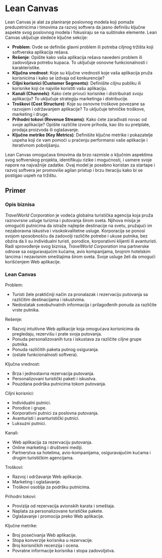 # Lean Canvas

Lean Canvas je alat za planiranje poslovnog modela koji pomaže preduzetnicima i timovima za razvoj softvera da jasno
definišu ključne aspekte svog poslovnog modela i fokusiraju se na suštinske elemente. Lean Canvas uključuje sledeće
ključne sekcije:

- **Problem**: Ovde se definiše glavni problem ili potreba ciljnog tržišta koji softverska aplikacija rešava.
- **Rešenje**: Opišite kako vaša aplikacija rešava navedeni problem ili zadovoljava potrebu kupaca. To uključuje osnovne
  funkcionalnosti i karakteristike.
- **Ključna vrednost**: Koje su ključne vrednosti koje vaša aplikacija pruža korisnicima i kako se izdvaja od
  konkurencije?
- **Ciljni korisnici (Customer Segments)**: Definišite ciljnu publiku ili korisnike koji će najviše koristiti vašu
  aplikaciju.
- **Kanali (Channels)**: Kako ćete privući korisnike i distribuirati svoju aplikaciju? To uključuje strategiju
  marketinga i distribucije.
- **Troškovi (Cost Structure)**: Koje su osnovne troškove povezane sa razvojem i održavanjem aplikacije? To uključuje
  tehničke troškove, marketing i druge.
- **Prihodni tokovi (Revenue Streams)**: Kako ćete zarađivati novac od svoje aplikacije? Opišite različite izvore
  prihoda, kao što su pretplate, prodaja proizvoda ili oglašavanje.
- **Ključne metrike (Key Metrics)**: Definišite ključne metrike i pokazatelje uspeha koji će vam pomoći u praćenju
  performansi vaše aplikacije i iterativnom poboljšanju.

Lean Canvas omogućava timovima da brzo razmisle o ključnim aspektima svog softverskog projekta, identifikuju rizike i
mogućnosti, i usmere svoje napore na najvažnije zadatke. Ovaj model je posebno koristan za startape i razvoj softvera
jer promoviše agilan pristup i brzu iteraciju kako bi se postigao uspeh na tržištu.

## Primer

### Opis biznisa

*TravelWorld Corporation* je vodeća globalna turistička agencija koja pruža raznovrsne usluge turizma i putovanja širom
sveta. Njihova misija je omogućiti putnicima da istraže najlepše destinacije na svetu, pružajući im nezaboravna iskustva
i visokokvalitetne usluge. Korporacija se ponosi svojom sposobnošću da zadovolji različite potrebe i ukuse putnika, bez
obzira da li su individualni turisti, porodice, korporativni klijenti ili avanturisti. Radi sprovođenje svog biznisa,
*TravelWorld Corporation* ima partnerske odnose sa osiguravajućim kućama, avio kompanijama, brojnim hotelskim lancima i
nezavisnim smeštajima širom sveta. Svoje usluge želi da omogući korišćenjem Web aplikacije.

### Lean Canvas

Problem:

- Turisti žele praktičniji način za pronalazak i rezervaciju putovanja sa različitim destinacijama i iskustvima.
- Nedostatak sveobuhvatnih informacija i prilagođenih ponuda za različite vrste putnika.

Rešenje:

- Razvoj intuitivne Web aplikacije koja omogućava korisnicima da pregledaju, rezervišu i prate svoja putovanja.
- Ponuda personalizovanih tura i iskustava za različite ciljne grupe putnika.
- Ponuda različitih paketa putnog osiguranja.
- (ostale funkcionalnosti softvera).

Ključna vrednost:

- Brza i jednostavna rezervacija putovanja.
- Personalizovani turistički paketi i iskustva.
- Pouzdana podrška putnicima tokom putovanja.

Ciljni korisnici:

- Individualni putnici.
- Porodice i grupe.
- Korporativni putnici za poslovna putovanja.
- Avanturisti i avanturistički putnici.
- Luksuzni putnici.

Kanali:

- Web aplikacija za rezervaciju putovanja.
- Online marketing i društveni mediji.
- Partnerstva sa hotelima, avio-kompanijama, osiguravajućim kućama i drugim turističkim agencijama.

Troškovi:

- Razvoj i održavanje Web aplikacije.
- Marketing i oglašavanje.
- Troškovi osoblja za podršku putnicima.

Prihodni tokovi:

- Provizija od rezervacija avionskih karata i smeštaja.
- Naplata za personalizovane turističke pakete.
- Oglašavanje i promocija preko Web aplikacije.

Ključne metrike:

- Broj posećivanja Web aplikacije.
- Stopa konverzije korisnika u rezervacije.
- Broj korisničkih recenzija i ocena.
- Povratne informacije korisnika i stopa zadovoljstva.
